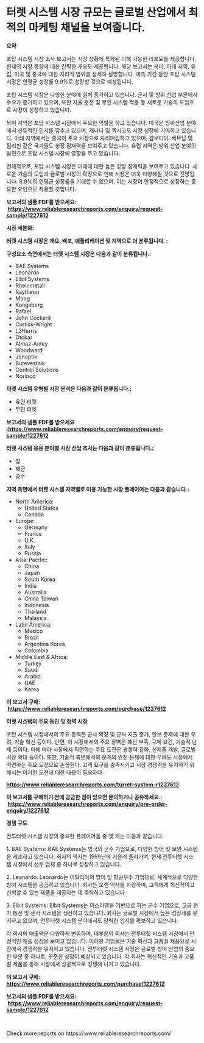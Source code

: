 <p><h1>터렛 시스템 시장 규모는 글로벌 산업에서 최적의 마케팅 채널을 보여줍니다.</h1></p><p><strong>요약</strong></p>
<p><p>포탑 시스템 시장 조사 보고서는 시장 상황에 특화된 이해 가능한 리포트를 제공합니다. 현재의 시장 동향에 대한 간략한 개요도 제공됩니다. 해당 보고서는 북미, 아태 지역, 유럽, 미국 및 중국에 대한 지리적 범위를 상세히 설명합니다. 예측 기간 동안 포탑 시스템 시장은 연평균 성장률 9.9%로 성장할 것으로 예상됩니다.</p><p>포탑 시스템 시장은 다양한 분야에 걸쳐 증가하고 있습니다. 군사 및 방위 산업 부문에서 수요가 증가하고 있으며, 또한 자율 운전 및 무인 시스템 적용 등 새로운 기술의 도입으로 시장이 성장하고 있습니다.</p><p>북미 지역은 포탑 시스템 시장에서 주요한 역할을 하고 있습니다. 미국은 방위산업 분야에서 선두적인 입지를 갖추고 있으며, 캐나다 및 멕시코도 시장 성장에 기여하고 있습니다. 아태 지역에서는 중국이 주요 시장으로 자리매김하고 있으며, 캄보디아, 베트남 및 필리핀 같은 국가들도 성장 잠재력을 보여주고 있습니다. 유럽 지역은 방위 산업 분야의 발전으로 포탑 시스템 시장에 영향을 주고 있습니다.</p><p>전체적으로, 포탑 시스템 시장은 미래에 대한 높은 성장 잠재력을 보여주고 있습니다. 새로운 기술의 도입과 글로벌 시장의 확장으로 인해 시장은 더욱 다양해질 것으로 전망됩니다. 9.9%의 연평균 성장률을 기대할 수 있으며, 이는 시장이 안정적으로 성장하는 중요한 요인으로 작용할 것입니다.</p></p>
<p><strong>보고서의 샘플 PDF를 받으세요: &nbsp;<a href="https://www.reliableresearchreports.com/enquiry/request-sample/1227612">https://www.reliableresearchreports.com/enquiry/request-sample/1227612</a></strong></p>
<p><strong>시장 세분화:</strong></p>
<p><strong> 터렛 시스템 시장은 개요, 배포, 애플리케이션 및 지역으로 더 분류됩니다. :</strong></p>
<p><strong>구성요소 측면에서는 터렛 시스템 시장은 다음과 같이 분류됩니다.:</strong></p>
<p><ul><li>BAE Systems</li><li>Leonardo</li><li>Elbit Systems</li><li>Rheinmetall</li><li>Raytheon</li><li>Moog</li><li>Kongsberg</li><li>Rafael</li><li>John Cockerill</li><li>Curtiss-Wright</li><li>L3Harris</li><li>Otokar</li><li>Almaz-Antey</li><li>Woodward</li><li>Jenoptik</li><li>Burevestnik</li><li>Control Solutions</li><li>Norinco</li></ul></p>
<p><strong> 터렛 시스템 유형별 시장 분석은 다음과 같이 분류됩니다.:</strong></p>
<p><ul><li>유인 터렛</li><li>무인 터렛</li></ul></p>
<p><strong>보고서의 샘플 PDF를 받으세요 :<a href="https://www.reliableresearchreports.com/enquiry/request-sample/1227612">https://www.reliableresearchreports.com/enquiry/request-sample/1227612</a></strong></p>
<p><strong> 터렛 시스템 응용 분야별 시장 산업 조사는 다음과 같이 분류됩니다.:</strong></p>
<p><ul><li>땅</li><li>해군</li><li>공수</li></ul></p>
<p><strong>지역 측면에서 터렛 시스템 지역별로 이용 가능한 시장 플레이어는 다음과 같습니다.:</strong></p>
<p><ul>
    <li>
        North America:
        <ul>
            <li>United States</li>
            <li>Canada</li>
        </ul>
    </li>
    <li>
        Europe:
        <ul>
            <li>Germany</li>
            <li>France</li>
            <li>U.K.</li>
            <li>Italy</li>
            <li>Russia</li>
        </ul>
    </li>
    <li>
        Asia-Pacific:
        <ul>
            <li>China</li>
            <li>Japan</li>
            <li>South Korea</li>
            <li>India</li>
            <li>Australia</li>
            <li>China Taiwan</li>
            <li>Indonesia</li>
            <li>Thailand</li>
            <li>Malaysia</li>
        </ul>
    </li>
    <li>
        Latin America:
        <ul>
            <li>Mexico</li>
            <li>Brazil</li>
            <li>Argentina Korea</li>
            <li>Colombia</li>
        </ul>
    </li>
    <li>
        Middle East & Africa:
        <ul>
            <li>Turkey</li>
            <li>Saudi</li>
            <li>Arabia</li>
            <li>UAE</li>
            <li>Korea</li>
        </ul>
    </li>
    </ul></p>
<p><strong>이 보고서 구매: &nbsp;<a href="https://www.reliableresearchreports.com/purchase/1227612">https://www.reliableresearchreports.com/purchase/1227612</a></strong></p>
<p><strong>터렛 시스템의 주요 동인 및 장벽 시장</strong></p>
<p><p>포탄 시스템 시장에서의 주요 동력은 군사 확장 및 군사 지출 증가, 안보 문제에 대한 우려, 기술 혁신 등이다. 반면, 이 시장에서의 주요 장벽은 예산 부족, 규제 요건, 기술적 난제 등이다. 이에 따라 시장에서 직면하는 주요 도전은 경쟁력 강화, 신제품 개발, 글로벌 시장 확대 등이다. 또한, 기술적 측면에서의 문제와 안전 문제에 대한 우려도 시장에서 직면하는 주요 도전으로 손꼽힌다. 고객 요구를 충족시키고 시장 경쟁력을 유지하기 위해서는 이러한 도전에 대한 대응이 필요하다.</p></p>
<p><strong><a href="https://www.reliableresearchreports.com/turret-system-r1227612">https://www.reliableresearchreports.com/turret-system-r1227612</a></strong></p>
<p><strong>이 보고서를 구매하기 전에 궁금한 점이 있으면 문의하거나 공유하세요.: &nbsp;<a href="https://www.reliableresearchreports.com/enquiry/pre-order-enquiry/1227612">https://www.reliableresearchreports.com/enquiry/pre-order-enquiry/1227612</a></strong></p>
<p><strong>경쟁 구도</strong></p>
<p><p>전투터렛 시스템 시장의 중요한 플레이어들 중 몇 개는 다음과 같습니다.</p><p>1. BAE Systems: BAE Systems는 영국의 군수 기업으로, 다양한 방어 및 보안 시스템을 제조하고 있습니다. 회사의 역사는 1999년에 거슬러 올라가며, 현재 전투터렛 시스템 시장에서 선두 업체 중 하나로 성장하고 있습니다.</p><p>2. Leonardo: Leonardo는 이탈리아의 방어 및 항공우주 기업으로, 세계적으로 다양한 방어 시스템을 공급하고 있습니다. 회사는 오랜 역사를 자랑하며, 고객에게 혁신적이고 신뢰할 수 있는 제품을 제공하는 데 주력하고 있습니다.</p><p>3. Elbit Systems: Elbit Systems는 이스라엘을 기반으로 하는 군수 기업으로, 고급 전자 통신 및 센서 시스템을 생산하고 있습니다. 회사는 글로벌 시장에서 높은 성장세를 유지하고 있으며, 전투터렛 시스템 분야에서도 강력한 입지를 확보하고 있습니다.</p><p>각 회사의 매출액은 다양하게 변동하며, 대부분의 회사는 전투터렛 시스템 시장에서 안정적인 매출 성장을 보이고 있습니다. 이러한 기업들은 기술 혁신과 고품질 제품으로 시장에서 경쟁력을 유지하고 있습니다. 전투터렛 시스템 시장은 글로벌 방어 산업의 중요한 부문 중 하나로, 꾸준한 성장이 예상되고 있습니다. 각 회사는 혁신적인 기술과 고품질 제품을 통해 시장에서 성공적으로 경쟁해 나가고 있습니다.</p></p>
<p><strong>이 보고서 구매: &nbsp; <a href="https://www.reliableresearchreports.com/purchase/1227612">https://www.reliableresearchreports.com/purchase/1227612</a></strong></p>
<p><strong>보고서의 샘플 PDF를 받으세요: &nbsp;<a href="https://www.reliableresearchreports.com/enquiry/request-sample/1227612">https://www.reliableresearchreports.com/enquiry/request-sample/1227612</a></strong><strong></strong></p>
<p>&nbsp;</p>
<p>Check more reports on https://www.reliableresearchreports.com/</p>